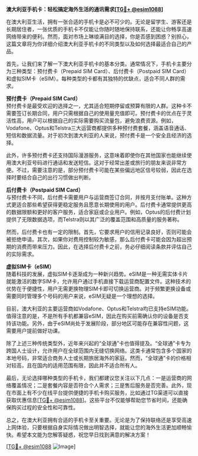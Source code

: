 **澳大利亚手机卡：轻松搞定海外生活的通讯需求[[TG💪+ @esim1088](https://t.me/s/esim1088)]**

在澳大利亚生活，拥有一张合适的手机卡是必不可少的。无论是留学生、游客还是长期居住者，一张优质的手机卡不仅能让你随时随地保持联系，还能让你畅享高速网络带来的便利。然而，面对市场上琳琅满目的选择，你是否感到困惑？别担心，这篇文章将为你详细介绍澳大利亚手机卡的不同类型以及如何选择最适合自己的产品。

首先，让我们来了解一下澳大利亚手机卡的基本分类。通常情况下，手机卡主要分为三种类型：预付费卡（Prepaid SIM Card）、后付费卡（Postpaid SIM Card）和虚拟SIM卡（eSIM）。每种类型的卡都有其独特的优缺点，适合不同人群的需求。

**预付费卡（Prepaid SIM Card）**  
预付费卡是最受欢迎的选择之一，尤其适合短期停留或预算有限的人群。这种卡不需要签订长期合同，用户只需根据自己的使用量充值即可。预付费卡的优点在于灵活性高，用户可以根据自己的实际需要购买流量包，避免浪费资源。例如，Vodafone、Optus和Telstra三大运营商都提供多种预付费套餐，涵盖语音通话、短信和数据流量。对于初次到澳大利亚的人来说，预付费卡是一个安全且经济的选择。

此外，许多预付费卡还支持国际漫游服务，这意味着即使你在其他国家也能继续使用澳大利亚号码进行通话和发送短信。这对于经常出差或旅行的朋友来说非常方便。不过，需要注意的是，部分预付费卡可能在某些偏远地区信号较弱，因此在选择时要结合自己的出行习惯做出判断。

**后付费卡（Postpaid SIM Card）**  
与预付费卡不同，后付费卡需要用户与运营商签订合同，并按月支付账单。这种方式更适合那些希望获得更稳定服务且愿意长期使用的用户。后付费卡通常提供更高的数据限额和更好的客户服务，适合家庭或企业用户。例如，Optus的后付费计划提供了无限数据选项，而Telstra则以其广泛的覆盖范围和高质量的服务著称。

然而，后付费卡也有一定的限制。首先，它要求用户的信用记录良好，否则可能会被拒绝申请。其次，如果你对费用控制较为敏感，那么后付费卡可能会因为超出预期的消费而带来压力。因此，在选择后付费卡之前，务必仔细阅读条款并评估自己的实际需求。

**虚拟SIM卡（eSIM）**  
随着科技的发展，虚拟SIM卡逐渐成为一种新兴趋势。eSIM是一种无需实体卡片就能激活的数字SIM卡，允许用户通过手机直接下载运营商配置文件。这种技术的优势在于便捷性，用户无需更换物理SIM卡即可切换运营商。对于频繁更换设备或需要同时管理多个号码的用户来说，eSIM无疑是一个理想的选择。

目前，澳大利亚的主要运营商如Vodafone、Optus和Telstra均已支持eSIM功能。值得注意的是，不是所有手机都兼容eSIM，因此在购买前需确认你的设备是否支持该功能。另外，由于eSIM尚处于发展阶段，部分地区可能存在兼容性问题，这需要用户提前做好功课。

除了上述三种传统类型外，近年来兴起的“全球通”卡也值得提及。“全球通”卡专为跨国人士设计，允许用户在全球范围内无缝切换网络。这类卡通常包含多个国家的本地号码，非常适合商务人士或长期旅居海外的家庭。然而，“全球通”卡的价格相对较高，且在国内的适用范围有限，因此并不适合所有人。

最后，无论选择哪种类型的手机卡，我们都建议您关注以下几点：一是运营商的网络覆盖情况；二是套餐内容是否符合个人需求；三是售后服务是否完善。此外，现在市面上有不少在线平台提供便捷的手机卡购买服务，比如通过TG渠道可以直接获取优惠信息[[TG💪+ @esim1088](https://t.me/s/esim1088)]。这些平台不仅能够帮助您节省时间，还能确保购买过程的安全性和可靠性。

总之，在澳大利亚拥有合适的手机卡至关重要。无论是为了保持联络还是享受高速上网体验，只要根据自身实际情况做出明智选择，就能让您的海外生活更加顺畅愉快。希望本文能为您解答疑惑，祝您早日找到满意的解决方案！

[[TG💪+ @esim1088](https://t.me/s/esim1088) ![Image](https://i.postimg.cc/4NQfJmqS/Snipaste-2025-05-13-00-14-12.png)]